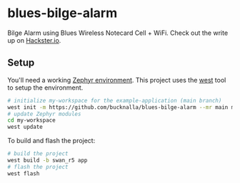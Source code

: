 # blues-bilge-alarm

Bilge Alarm using Blues Wireless Notecard Cell + WiFi. Check out the write up on [Hackster.io](https://www.hackster.io/bucknalla/cellular-bilge-alarm-monitoring-with-blues-wireless-fd1093).

## Setup

You'll need a working [Zephyr environment](https://docs.zephyrproject.org/latest/develop/getting_started/index.html). This project uses the [west](https://docs.zephyrproject.org/latest/guides/west/index.html) tool to setup the environment.

```bash
# initialize my-workspace for the example-application (main branch)
west init -m https://github.com/bucknalla/blues-bilge-alarm --mr main my-workspace
# update Zephyr modules
cd my-workspace
west update
```

To build and flash the project:

```bash
# build the project
west build -b swan_r5 app
# flash the project
west flash
```
